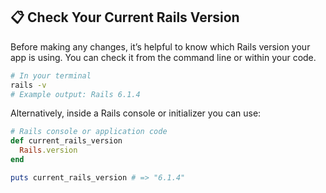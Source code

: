 ## 📋 Check Your Current Rails Version

Before making any changes, it’s helpful to know which Rails version your app is using. You can check it from the command line or within your code.

```bash
# In your terminal
rails -v
# Example output: Rails 6.1.4
```

Alternatively, inside a Rails console or initializer you can use:

```ruby
# Rails console or application code
def current_rails_version
  Rails.version
end

puts current_rails_version # => "6.1.4"
```
